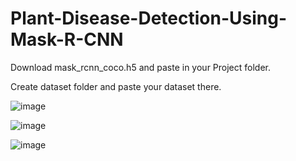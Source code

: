 # Plant-Disease-Detection-Using-Mask-R-CNN

Download mask_rcnn_coco.h5 and paste in your Project folder.

Create dataset folder and paste your dataset there.



![image](https://user-images.githubusercontent.com/60029146/159105041-4445b22d-f0ec-487c-90bc-0504b00b7ea8.png)

![image](https://user-images.githubusercontent.com/60029146/159105059-cf0378a6-26fc-403d-978f-9748cef622fb.png)

![image](https://user-images.githubusercontent.com/60029146/159105064-e9aacb36-50ff-43d2-93b5-8ab0e036ff32.png)



